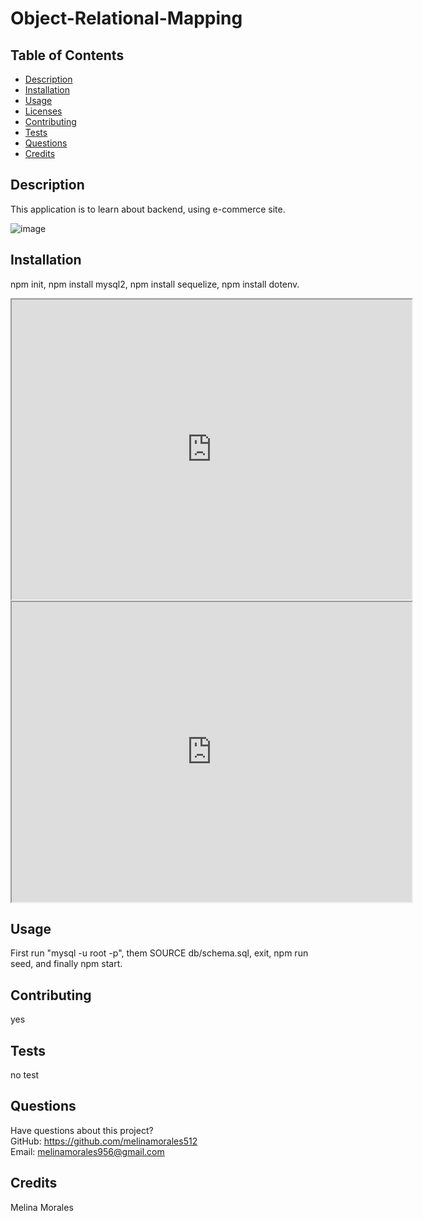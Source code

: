 # Object-Relational-Mapping
  
    
## Table of Contents
* [Description](#description)
* [Installation](#installation)
* [Usage](#usage)
* [Licenses](#licenses)
* [Contributing](#contributing)
* [Tests](#tests)
* [Questions](#questions)
* [Credits](#credits)
## Description
This application is to learn about backend, using e-commerce site. 

![image](https://user-images.githubusercontent.com/111590453/209065741-acac2480-8274-4642-b823-cc61d1c2f060.png)


## Installation
npm init, npm install mysql2, npm install sequelize, npm install dotenv.

<iframe src="https://drive.google.com/file/d/1GWorgcoPYfziCT4-6kSfXPPbvogfdHgx/preview" width="640" height="480"></iframe>


<iframe src="https://drive.google.com/file/d/137Lefbp3_EGzsswiXRWpCFNpTPiSjDSa/preview" width="640" height="480"></iframe>

## Usage
First run "mysql -u root -p", them SOURCE db/schema.sql, exit, npm run seed, and finally npm start. 

## Contributing
yes
## Tests
no test
## Questions
Have questions about this project?  
GitHub: https://github.com/melinamorales512  
Email: melinamorales956@gmail.com

## Credits
Melina Morales
